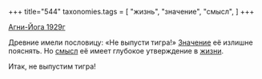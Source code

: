 +++
title="544"
taxonomies.tags = [
 "жизнь",
 "значение",
 "смысл",
]
+++

[Агни-Йога 1929г](/agni/1929)

Древние имели пословицу: «Не выпусти тигра!» [Значение](/tags/значение) её излишне пояснять. Но [смысл](/tags/смысл) её имеет глубокое утверждение в [жизни](/tags/жизнь).   

Итак, не выпустим тигра!
